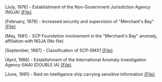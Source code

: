 [July, 1976] - Establishment of the Non-Government Jurisdiction Agency (NGJA) [{File}](https://git.jrblx.xyz/ztx/DE/files/NGJA_page-0001.jpg/raw)

[February, 1979] - Increased security and supervision of "Merchant's Bay" [{File}](https://git.jrblx.xyz/ztx/DE/files/restriction.jpg/raw)

[May, 1981] - SCP Foundation involvement in the "Merchant's Bay" anomaly, affiliation with NGJA {No file}

[September, 1987] - Classification of SCP-0MX1 [{File}](https://git.jrblx.xyz/ztx/DE/files/scp_class.jpg/raw)

[April, 1988] - Establishment of the International Anomaly Investigation Agency (IAIA) [DOUBLE IA] [{File}](https://git.jrblx.xyz/ztx/DE/files/iaia_page-0001.jpg/raw)

[June, 1991] - Raid on Intelligence ship carrying sensitive information [{File}](https://git.jrblx.xyz/ztx/DE/files/raid.jpg/raw)
